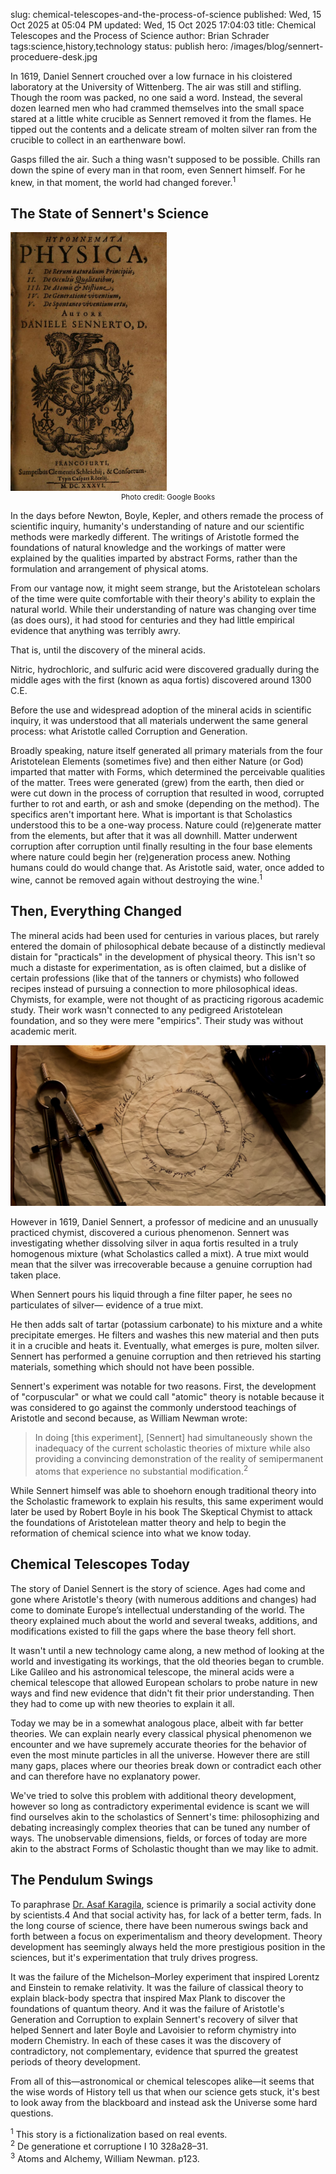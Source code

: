 slug: chemical-telescopes-and-the-process-of-science
published: Wed, 15 Oct 2025 at 05:04 PM
updated: Wed, 15 Oct 2025 17:04:03 
title: Chemical Telescopes and the Process of Science
author: Brian Schrader
tags:science,history,technology
status: publish
hero: /images/blog/sennert-proceduere-desk.jpg

In 1619, Daniel Sennert crouched over a low furnace in his cloistered laboratory at the University of Wittenberg. The air was still and stifling. Though the room was packed, no one said a word. Instead, the several dozen learned men who had crammed themselves into the small space stared at a little white crucible as Sennert removed it from the flames. He tipped out the contents and a delicate stream of molten silver ran from the crucible to collect in an earthenware bowl.

Gasps filled the air. Such a thing wasn't supposed to be possible. Chills ran down the spine of every man in that room, even Sennert himself. For he knew, in that moment, the world had changed forever.<sup>1</sup>

## The State of Sennert's Science

<div class="image-container">
<img alt="Sennerts procedure" src="/images/blog/sennert-hypomnemata.jpg" style="max-width: 100%; width:250px;" class="image-right" />
<small><center>Photo credit: Google Books</center></small>
</div>

In the days before Newton, Boyle, Kepler, and others remade the process of scientific inquiry, humanity's understanding of nature and our scientific methods were markedly different. The writings of Aristotle formed the foundations of natural knowledge and the workings of matter were explained by the qualities imparted by abstract Forms, rather than the formulation and arrangement of physical atoms.

From our vantage now, it might seem strange, but the Aristotelean scholars of the time were quite comfortable with their theory's ability to explain the natural world. While their understanding of nature was changing over time (as does ours), it had stood for centuries and they had little empirical evidence that anything was terribly awry.

That is, until the discovery of the mineral acids.

Nitric, hydrochloric, and sulfuric acid were discovered gradually during the middle ages with the first (known as aqua fortis) discovered around 1300 C.E.

Before the use and widespread adoption of the mineral acids in scientific inquiry, it was understood that all materials underwent the same general process: what Aristotle called Corruption and Generation.

Broadly speaking, nature itself generated all primary materials from the four Aristotelean Elements (sometimes five) and then either Nature (or God) imparted that matter with Forms, which determined the perceivable qualities of the matter. Trees were generated (grew) from the earth, then died or were cut down in the process of corruption that resulted in wood, corrupted further to rot and earth, or ash and smoke (depending on the method). The specifics aren't important here. What is important is that Scholastics understood this to be a one-way process. Nature could (re)generate matter from the elements, but after that it was all downhill. Matter underwent corruption after corruption until finally resulting in the four base elements where nature could begin her (re)generation process anew. Nothing humans could do would change that.
As Aristotle said, water, once added to wine, cannot be removed again without destroying the wine.<sup>1</sup>

## Then, Everything Changed

The mineral acids had been used for centuries in various places, but rarely entered the domain of philosophical debate because of a distinctly medieval distain for "practicals" in the development of physical theory. This isn't so much a distaste for experimentation, as is often claimed, but a dislike of certain professions (like that of the tanners or chymists) who followed recipes instead of pursuing a connection to more philosophical ideas. Chymists, for example, were not thought of as practicing rigorous academic study. Their work wasn't connected to any pedigreed Aristotelean foundation, and so they were mere "empirics". Their study was without academic merit.

<div class="image-container">
<img alt="Sennerts procedure" src="/images/blog/sennert-proceduere-desk.jpg" class="image-center" />
</div>

However in 1619, Daniel Sennert, a professor of medicine and an unusually practiced chymist, discovered a curious phenomenon. Sennert was investigating whether dissolving silver in aqua fortis resulted in a truly homogenous mixture (what Scholastics called a mixt). A true mixt would mean that the silver was irrecoverable because a genuine corruption had taken place.

When Sennert pours his liquid through a fine filter paper, he sees no particulates of silver— evidence of a true mixt.

He then adds salt of tartar (potassium carbonate) to his mixture and a white precipitate emerges. He filters and washes this new material and then puts it in a crucible and heats it. Eventually, what emerges is pure, molten silver. Sennert has performed a genuine corruption and then retrieved his starting materials, something which should not have been possible.

Sennert's experiment was notable for two reasons. First, the development of "corpuscular" or what we could call "atomic" theory is notable because it was considered to go against the commonly understood teachings of Aristotle and second because, as William Newman wrote:

> In doing [this experiment], [Sennert] had simultaneously shown the inadequacy
of the current scholastic theories of mixture while also providing a convincing demonstration of the reality of semipermanent atoms that experience no substantial modification.<sup>2</sup>

While Sennert himself was able to shoehorn enough traditional theory into the Scholastic framework to explain his results, this same experiment would later be used by Robert Boyle in his book The Skeptical Chymist to attack the foundations of Aristotelean matter theory and help to begin the reformation of chemical science into what we know today.

## Chemical Telescopes Today

The story of Daniel Sennert is the story of science. Ages had come and gone where Aristotle's theory (with numerous additions and changes) had come to dominate Europe’s intellectual understanding of the world. The theory explained much about the world and several tweaks, additions, and modifications existed to fill the gaps where the base theory fell short.

It wasn't until a new technology came along, a new method of looking at the world and investigating its workings, that the old theories began to crumble. Like Galileo and his astronomical telescope, the mineral acids were a chemical telescope that allowed European scholars to probe nature in new ways and find new evidence that didn't fit their prior understanding. Then they had to come up with new theories to explain it all.

Today we may be in a somewhat analogous place, albeit with far better theories. We can explain nearly every classical physical phenomenon we encounter and we have supremely accurate theories for the behavior of even the most minute particles in all the universe. However there are still many gaps, places where our theories break down or contradict each other and can therefore have no explanatory power.

We've tried to solve this problem with additional theory development, however so long as contradictory experimental evidence is scant we will find ourselves akin to the scholastics of Sennert's time: philosophizing and debating increasingly complex theories that can be tuned any number of ways. The unobservable dimensions, fields, or forces of today are more akin to the abstract Forms of Scholastic thought than we may like to admit.

## The Pendulum Swings

To paraphrase [Dr. Asaf Karagila][math], science is primarily a social activity done by scientists.4 And that social activity has, for lack of a better term, fads. In the long course of science, there have been numerous swings back and forth between a focus on experimentalism and theory development. Theory development has seemingly always held the more prestigious position in the sciences, but it's experimentation that truly drives progress.

It was the failure of the Michelson–Morley experiment that inspired Lorentz and Einstein to remake relativity. It was the failure of classical theory to explain black-body spectra that inspired Max Plank to discover the foundations of quantum theory. And it was the failure of Aristotle's Generation and Corruption to explain Sennert's recovery of silver that helped Sennert and later Boyle and Lavoisier to reform chymistry into modern Chemistry. In each of these cases it was the discovery of contradictory, not complementary, evidence that spurred the greatest periods of theory development.

From all of this—astronomical or chemical telescopes alike—it seems that the wise words of History tell us that when our science gets stuck, it's best to look away from the blackboard and instead ask the Universe some hard questions.


[math]: https://youtu.be/btzE11jNbj4?si=53yG_wEkLPfuaw3P&t=109

<div class="footnote">
<sup>1</sup> This story is a fictionalization based on real events.<br/>
<sup>2</sup> De generatione et corruptione I
10 328a28–31.<br />
<sup>3</sup> Atoms and Alchemy, William Newman. p123.
</div>
